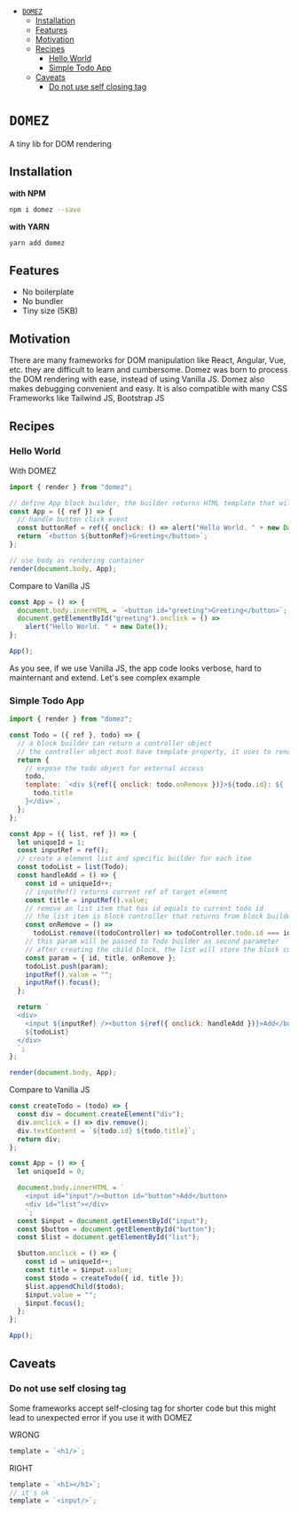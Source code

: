 - [`DOMEZ`](#domez)
  - [Installation](#installation)
  - [Features](#features)
  - [Motivation](#motivation)
  - [Recipes](#recipes)
    - [Hello World](#hello-world)
    - [Simple Todo App](#simple-todo-app)
  - [Caveats](#caveats)
    - [Do not use self closing tag](#do-not-use-self-closing-tag)

# `DOMEZ`

A tiny lib for DOM rendering

## Installation

**with NPM**

```bash
npm i domez --save
```

**with YARN**

```bash
yarn add domez
```

## Features

- No boilerplate
- No bundler
- Tiny size (5KB)

## Motivation

There are many frameworks for DOM manipulation like React, Angular, Vue, etc. they are difficult to learn and cumbersome. Domez was born to process the DOM rendering with ease, instead of using Vanilla JS. Domez also makes debugging convenient and easy. It is also compatible with many CSS Frameworks like Tailwind JS, Bootstrap JS

## Recipes

### Hello World

With DOMEZ

```js
import { render } from "domez";

// define App block builder, the builder returns HTML template that will be rendered into the container
const App = ({ ref }) => {
  // handle button click event
  const buttonRef = ref({ onclick: () => alert("Hello World. " + new Date()) });
  return `<button ${buttonRef}>Greeting</button>`;
};

// use body as rendering container
render(document.body, App);
```

Compare to Vanilla JS

```js
const App = () => {
  document.body.innerHTML = `<button id="greeting">Greeting</button>`;
  document.getElementById("greeting").onclick = () =>
    alert("Hello World. " + new Date());
};

App();
```

As you see, if we use Vanilla JS, the app code looks verbose, hard to mainternant and extend. Let's see complex example

### Simple Todo App

```js
import { render } from "domez";

const Todo = ({ ref }, todo) => {
  // a block builder can return a controller object
  // the controller object must have template property, it uses to render the block
  return {
    // expose the todo object for external access
    todo,
    template: `<div ${ref({ onclick: todo.onRemove })}>${todo.id}: ${
      todo.title
    }</div>`,
  };
};

const App = ({ list, ref }) => {
  let uniqueId = 1;
  const inputRef = ref();
  // create a element list and specific builder for each item
  const todoList = list(Todo);
  const handleAdd = () => {
    const id = uniqueId++;
    // inputRef() returns current ref of target element
    const title = inputRef().value;
    // remove an list item that has id equals to current todo id
    // the list item is block controller that returns from block builder function
    const onRemove = () =>
      todoList.remove((todoController) => todoController.todo.id === id);
    // this param will be passed to Todo builder as second parameter
    // after creating the child block, the list will store the block controller for later use
    const param = { id, title, onRemove };
    todoList.push(param);
    inputRef().value = "";
    inputRef().focus();
  };

  return `
  <div>
    <input ${inputRef} /><button ${ref({ onclick: handleAdd })}>Add</button>
    ${todoList}
  </div>
  `;
};

render(document.body, App);
```

Compare to Vanilla JS

```js
const createTodo = (todo) => {
  const div = document.createElement("div");
  div.onclick = () => div.remove();
  div.textContent = `${todo.id} ${todo.title}`;
  return div;
};

const App = () => {
  let uniqueId = 0;

  document.body.innerHTML = `
    <input id="input"/><button id="button">Add</button>
    <div id="list"></div>
    `;
  const $input = document.getElementById("input");
  const $button = document.getElementById("button");
  const $list = document.getElementById("list");

  $button.onclick = () => {
    const id = uniqueId++;
    const title = $input.value;
    const $todo = createTodo({ id, title });
    $list.appendChild($todo);
    $input.value = "";
    $input.focus();
  };
};

App();
```

## Caveats

### Do not use self closing tag

Some frameworks accept self-closing tag for shorter code but this might lead to unexpected error if you use it with DOMEZ

WRONG

```js
template = `<h1/>`;
```

RIGHT

```js
template = `<h1></h1>`;
// it's ok
template = `<input/>`;
```
